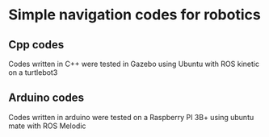 # Simple navigation codes for robotics

Cpp codes
-------------
Codes written in C++ were tested in Gazebo using Ubuntu with ROS kinetic on a turtlebot3

Arduino codes
-------------
Codes written in arduino were tested on a Raspberry PI 3B+ using ubuntu mate with ROS Melodic
